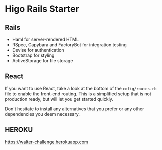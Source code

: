 # Higo Rails Starter

## Rails

- Haml for server-rendered HTML
- RSpec, Capybara and FactoryBot for integration testing
- Devise for authentication
- Bootstrap for styling
- ActiveStorage for file storage

## React

If you want to use React, take a look at the bottom of the `cofig/routes.rb` file to enable the front-end routing. This is a simplified setup that is not production ready, but will let you get started quickly.

Don't hesitate to install any alternatives that you prefer or any other dependencies you deem necessary.

## HEROKU

https://walter-challenge.herokuapp.com
